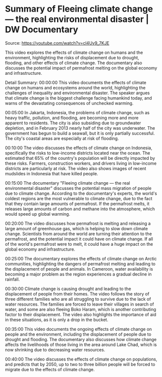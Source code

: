 # Summary of Fleeing climate change — the real environmental disaster | DW Documentary

Source: https://youtube.com/watch?v=cl4Uv9_7KJE

This video explores the effects of climate change on humans and the environment, highlighting the risks of displacement due to drought, flooding, and other effects of climate change. The documentary also discusses the potential impact of permafrost melting on the global economy and infrastructure.

Detail Summary: 
00:00:00
This video documents the effects of climate change on humans and ecosystems around the world, highlighting the challenges of inequality and environmental disaster. The speaker argues that climate change is the biggest challenge facing humankind today, and warns of the devastating consequences of unchecked warming.

00:05:00
In Jakarta, Indonesia, the problems of climate change, such as heavy traffic, pollution, and flooding, are becoming more and more apparent to residents. The city is also subsiding due to groundwater depletion, and in February 2013 nearly half of the city was underwater. The government has begun to build a seawall, but it is only partially successful. The city's coastal areas are especially at risk of flooding.

00:10:00
The video discusses the effects of climate change on Indonesia, specifically the risks to low-income districts located near the ocean. The estimated that 65% of the country's population will be directly impacted by these risks. Farmers, construction workers, and drivers living in low-income districts are particularly at risk. The video also shows images of recent mudslides in Indonesia that have killed people.

00:15:00
The documentary "Fleeing climate change — the real environmental disaster" discusses the potential mass migration of people due to climate change. According to the documentary's experts, the world's coldest regions are the most vulnerable to climate change, due to the fact that they contain large amounts of permafrost. If the permafrost melts, it releases large amounts of carbon and methane into the atmosphere, which would speed up global warming.

00:20:00
The video discusses how permafrost is melting and releasing a large amount of greenhouse gas, which is helping to slow down climate change. Scientists from around the world are turning their attention to the permafrost, and the potential impact it could have on climate change. If all of the world's permafrost were to melt, it could have a huge impact on the global economy and infrastructure.

00:25:00
The documentary explores the effects of climate change on Arctic communities, highlighting the dangers of permafrost melting and leading to the displacement of people and animals. In Cameroon, water availability is becoming a major problem as the region experiences a gradual decline in rainfall.

00:30:00
Climate change is causing drought and leading to the displacement of people from their homes. The video follows the story of three different families who are all struggling to survive due to the lack of water resources. The families are forced to leave their villages in search of water, and some are also fleeing Boko Haram, which is another contributing factor to their displacement. The video also highlights the importance of aid in these situations, as it is only a drop in the bucket.

00:35:00
This video documents the ongoing effects of climate change on people and the environment, including the displacement of people due to drought and flooding. The documentary also discusses how climate change affects the livelihoods of those living in the area around Lake Chad, which is now shrinking due to decreasing water resources.

00:40:00
The video discusses the effects of climate change on populations, and predicts that by 2050, up to two to three billion people will be forced to migrate due to the effects of climate change.

